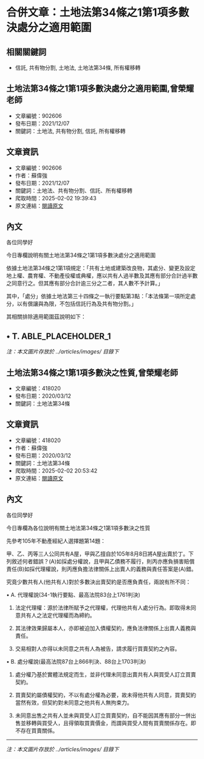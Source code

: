 # 合併文章：土地法第34條之1第1項多數決處分之適用範圍

## 相關關鍵詞
- 信託, 共有物分割, 土地法, 土地法第34條, 所有權移轉

## 土地法第34條之1第1項多數決處分之適用範圍,曾榮耀老師
- 文章編號：902606
- 發布日期：2021/12/07
- 關鍵詞：土地法, 共有物分割, 信託, 所有權移轉


## 文章資訊
- 文章編號：902606
- 作者：蘇偉強
- 發布日期：2021/12/07
- 關鍵詞：土地法、共有物分割、信託、所有權移轉
- 爬取時間：2025-02-02 19:39:43
- 原文連結：[閱讀原文](https://real-estate.get.com.tw/Columns/detail.aspx?no=902606)

## 內文
各位同學好

今日專欄說明有關土地法第34條之1第1項多數決處分之適用範圍

依據土地法第34條之1第1項規定：「共有土地或建築改良物，其處分、變更及設定地上權、農育權、不動產役權或典權，應以共有人過半數及其應有部分合計過半數之同意行之。但其應有部分合計逾三分之二者，其人數不予計算。」

其中，「處分」依據土地法第三十四條之一執行要點第3點：「本法條第一項所定處分，以有償讓與為限，不包括信託行為及共有物分割。」

其相關排除適用範圍茲說明如下：

• T. ABLE_PLACEHOLDER_1
---
*注：本文圖片存放於 ../articles/images/ 目錄下*


## 土地法第34條之1第1項多數決之性質,曾榮耀老師
- 文章編號：418020
- 發布日期：2020/03/12
- 關鍵詞：土地法第34條


## 文章資訊
- 文章編號：418020
- 作者：蘇偉強
- 發布日期：2020/03/12
- 關鍵詞：土地法第34條
- 爬取時間：2025-02-02 20:53:42
- 原文連結：[閱讀原文](https://real-estate.get.com.tw/Columns/detail.aspx?no=418020)

## 內文
各位同學好

今日專欄為各位說明有關土地法第34條之1第1項多數決之性質

先參考105年不動產經紀人選擇題第14題：

甲、乙、丙等三人公同共有A屋，甲與乙擅自於105年8月8日將A屋出賣於丁。下列敘述何者錯誤？(A)如採處分權說，且甲與乙債務不履行，則丙亦應負損害賠償責任(B)如採代理權說，則丙應負擔法律關係上出賣人的義務與責任答案是(A)錯。

究竟少數共有人(他共有人)對於多數決出賣契約是否應負責任，兩說有所不同：

• A. 代理權說(34-1執行要點、最高法院83台上1761判決)

1. 法定代理權：源於法律所賦予之代理權，代理他共有人處分行為。即取得未同意共有人之法定代理權而為締約。

2. 其法律效果歸屬本人，亦即被迫加入債權契約，應負法律關係上出賣人義務與責任。

3. 交易相對人亦得以未同意之共有人為被告，請求履行買賣契約之內容。

• B. 處分權說(最高法院87台上866判決、88台上1703判決)

1. 處分權乃基於實體法規定而生，並非代理未同意出賣共有人與買受人訂立買賣契約。

2. 買賣契約屬債權契約，不以有處分權為必要，故未得他共有人同意，買賣契約當然有效，但契約對未同意之他共有人無拘束力。

3. 未同意出售之共有人並未與買受人訂立買賣契約，自不能因其應有部分一併出售並移轉與買受人，且得領取買賣價金，而謂與買受人間有買賣關係存在。即不存在買賣關係。
---
*注：本文圖片存放於 ../articles/images/ 目錄下*

